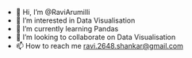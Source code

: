 - 👋 Hi, I’m @RaviArumilli
- 👀 I’m interested in Data Visualisation
- 🌱 I’m currently learning Pandas
- 💞️ I’m looking to collaborate on Data Visualisation
- 📫 How to reach me ravi.2648.shankar@gmail.com

<!---
RaviArumilli/RaviArumilli is a ✨ special ✨ repository because its `README.md` (this file) appears on your GitHub profile.
You can click the Preview link to take a look at your changes.
--->
